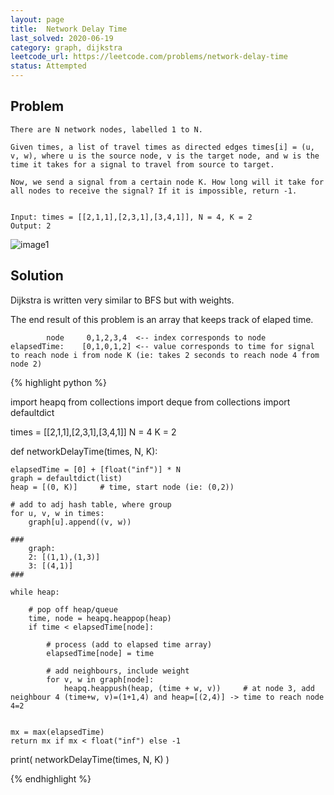 ```yaml
---
layout: page
title:  Network Delay Time
last_solved: 2020-06-19
category: graph, dijkstra
leetcode_url: https://leetcode.com/problems/network-delay-time
status: Attempted
---
```


Problem
-------

```
There are N network nodes, labelled 1 to N.

Given times, a list of travel times as directed edges times[i] = (u, v, w), where u is the source node, v is the target node, and w is the time it takes for a signal to travel from source to target.

Now, we send a signal from a certain node K. How long will it take for all nodes to receive the signal? If it is impossible, return -1.


Input: times = [[2,1,1],[2,3,1],[3,4,1]], N = 4, K = 2
Output: 2
```

![image1](https://assets.leetcode.com/uploads/2019/05/23/931_example_1.png)

Solution
----------

Dijkstra is written very similar to BFS but with weights.

The end result of this problem is an array that keeps track of elaped time.

```
        node     0,1,2,3,4  <-- index corresponds to node
elapsedTime:    [0,1,0,1,2] <-- value corresponds to time for signal to reach node i from node K (ie: takes 2 seconds to reach node 4 from node 2)

```

{% highlight python %}

import heapq
from collections import deque
from collections import defaultdict

times = [[2,1,1],[2,3,1],[3,4,1]]
N = 4
K = 2

def networkDelayTime(times, N, K):

    elapsedTime = [0] + [float("inf")] * N
    graph = defaultdict(list)
    heap = [(0, K)]     # time, start node (ie: (0,2))

    # add to adj hash table, where group
    for u, v, w in times:
        graph[u].append((v, w))

    ###
        graph:
        2: [(1,1),(1,3)]
        3: [(4,1)]
    ###
    
    while heap:

        # pop off heap/queue
        time, node = heapq.heappop(heap)
        if time < elapsedTime[node]:

            # process (add to elapsed time array)
            elapsedTime[node] = time

            # add neighbours, include weight
            for v, w in graph[node]:
                heapq.heappush(heap, (time + w, v))     # at node 3, add neighbour 4 (time+w, v)=(1+1,4) and heap=[(2,4)] -> time to reach node 4=2

    
    mx = max(elapsedTime)
    return mx if mx < float("inf") else -1

print( networkDelayTime(times, N, K) )

{% endhighlight %}



